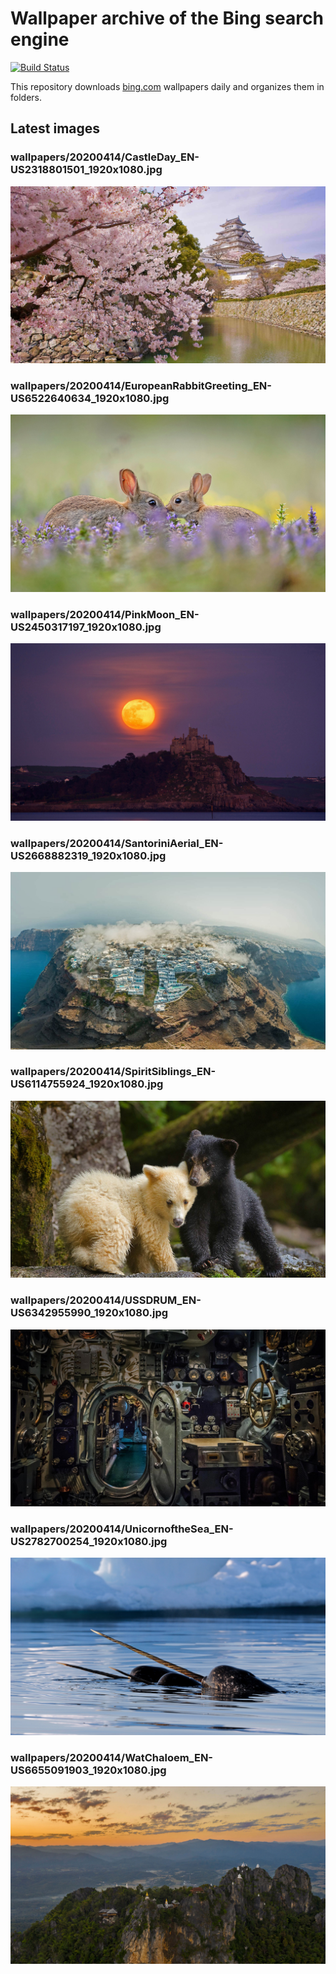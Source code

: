 # Wallpaper archive of the Bing search engine

[![Build Status](https://travis-ci.org/kijart/bing-daily-images-dl.svg?branch=wallpapers)](https://travis-ci.org/kijart/bing-daily-images-dl)

This repository downloads [bing.com](https://www.bing.com) wallpapers daily and organizes them in folders.

## Latest images

<!-- Wallpapers -->

### wallpapers/20200414/CastleDay_EN-US2318801501_1920x1080.jpg

![wallpapers/20200414/CastleDay_EN-US2318801501_1920x1080.jpg](wallpapers/20200414/CastleDay_EN-US2318801501_1920x1080.jpg)

### wallpapers/20200414/EuropeanRabbitGreeting_EN-US6522640634_1920x1080.jpg

![wallpapers/20200414/EuropeanRabbitGreeting_EN-US6522640634_1920x1080.jpg](wallpapers/20200414/EuropeanRabbitGreeting_EN-US6522640634_1920x1080.jpg)

### wallpapers/20200414/PinkMoon_EN-US2450317197_1920x1080.jpg

![wallpapers/20200414/PinkMoon_EN-US2450317197_1920x1080.jpg](wallpapers/20200414/PinkMoon_EN-US2450317197_1920x1080.jpg)

### wallpapers/20200414/SantoriniAerial_EN-US2668882319_1920x1080.jpg

![wallpapers/20200414/SantoriniAerial_EN-US2668882319_1920x1080.jpg](wallpapers/20200414/SantoriniAerial_EN-US2668882319_1920x1080.jpg)

### wallpapers/20200414/SpiritSiblings_EN-US6114755924_1920x1080.jpg

![wallpapers/20200414/SpiritSiblings_EN-US6114755924_1920x1080.jpg](wallpapers/20200414/SpiritSiblings_EN-US6114755924_1920x1080.jpg)

### wallpapers/20200414/USSDRUM_EN-US6342955990_1920x1080.jpg

![wallpapers/20200414/USSDRUM_EN-US6342955990_1920x1080.jpg](wallpapers/20200414/USSDRUM_EN-US6342955990_1920x1080.jpg)

### wallpapers/20200414/UnicornoftheSea_EN-US2782700254_1920x1080.jpg

![wallpapers/20200414/UnicornoftheSea_EN-US2782700254_1920x1080.jpg](wallpapers/20200414/UnicornoftheSea_EN-US2782700254_1920x1080.jpg)

### wallpapers/20200414/WatChaloem_EN-US6655091903_1920x1080.jpg

![wallpapers/20200414/WatChaloem_EN-US6655091903_1920x1080.jpg](wallpapers/20200414/WatChaloem_EN-US6655091903_1920x1080.jpg)

